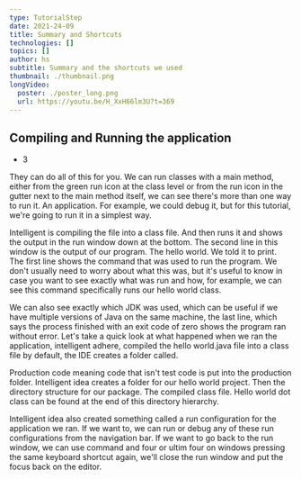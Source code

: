 ```yaml
---
type: TutorialStep
date: 2021-24-09
title: Summary and Shortcuts
technologies: []
topics: []
author: hs
subtitle: Summary and the shortcuts we used
thumbnail: ./thumbnail.png
longVideo:
  poster: ./poster_long.png
  url: https://youtu.be/H_XxH66lm3U?t=369
---
```


## Compiling and Running the application 

- 3

They can do all of this for you. We can run classes with a main method, either from the green run icon at the class level or from the run icon in the gutter next to the main method itself, we can see there's more than one way to run it. An application. For example, we could debug it, but for this tutorial, we're going to run it in a simplest way.

Intelligent is compiling the file into a class file. And then runs it and shows the output in the run window down at the bottom. The second line in this window is the output of our program. The hello world. We told it to print. The first line shows the command that was used to run the program. We don't usually need to worry about what this was, but it's useful to know in case you want to see exactly what was run and how, for example, we can see this command specifically runs our hello world class.

We can also see exactly which JDK was used, which can be useful if we have multiple versions of Java on the same machine, the last line, which says the process finished with an exit code of zero shows the program ran without error. Let's take a quick look at what happened when we ran the application, intelligent adhere, compiled the hello world.java file into a class file by default, the IDE creates a folder called.

Production code meaning code that isn't test code is put into the production folder. Intelligent idea creates a folder for our hello world project. Then the directory structure for our package. The compiled class file. Hello world dot class can be found at the end of this directory hierarchy.

Intelligent idea also created something called a run configuration for the application we ran. If we want to, we can run or debug any of these run configurations from the navigation bar. If we want to go back to the run window, we can use command and four or ultim four on windows pressing the same keyboard shortcut again, we'll close the run window and put the focus back on the editor.

